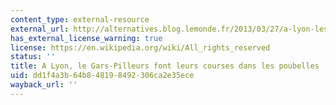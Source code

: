 ```yaml
---
content_type: external-resource
external_url: http://alternatives.blog.lemonde.fr/2013/03/27/a-lyon-les-gars-pilleurs-font-leurs-courses-dans-les-poubelles/
has_external_license_warning: true
license: https://en.wikipedia.org/wiki/All_rights_reserved
status: ''
title: A Lyon, le Gars-Pilleurs font leurs courses dans les poubelles
uid: dd1f4a3b-64b8-4819-8492-306ca2e35ece
wayback_url: ''
---
```

